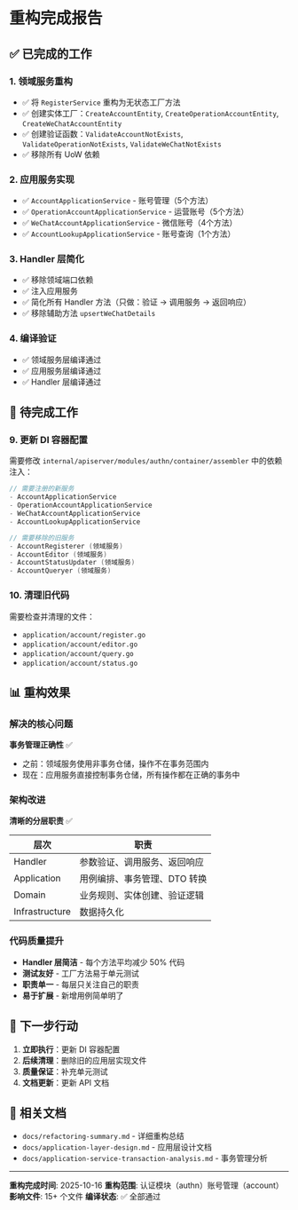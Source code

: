 # 重构完成报告

## ✅ 已完成的工作

### 1. 领域服务重构
- ✅ 将 `RegisterService` 重构为无状态工厂方法
- ✅ 创建实体工厂：`CreateAccountEntity`, `CreateOperationAccountEntity`, `CreateWeChatAccountEntity`
- ✅ 创建验证函数：`ValidateAccountNotExists`, `ValidateOperationNotExists`, `ValidateWeChatNotExists`
- ✅ 移除所有 UoW 依赖

### 2. 应用服务实现
- ✅ `AccountApplicationService` - 账号管理（5个方法）
- ✅ `OperationAccountApplicationService` - 运营账号（5个方法）
- ✅ `WeChatAccountApplicationService` - 微信账号（4个方法）
- ✅ `AccountLookupApplicationService` - 账号查询（1个方法）

### 3. Handler 层简化
- ✅ 移除领域端口依赖
- ✅ 注入应用服务
- ✅ 简化所有 Handler 方法（只做：验证 → 调用服务 → 返回响应）
- ✅ 移除辅助方法 `upsertWeChatDetails`

### 4. 编译验证
- ✅ 领域服务层编译通过
- ✅ 应用服务层编译通过  
- ✅ Handler 层编译通过

## 🔧 待完成工作

### 9. 更新 DI 容器配置
需要修改 `internal/apiserver/modules/authn/container/assembler` 中的依赖注入：

```go
// 需要注册的新服务
- AccountApplicationService
- OperationAccountApplicationService  
- WeChatAccountApplicationService
- AccountLookupApplicationService

// 需要移除的旧服务
- AccountRegisterer (领域服务)
- AccountEditor (领域服务)
- AccountStatusUpdater (领域服务)
- AccountQueryer (领域服务)
```

### 10. 清理旧代码
需要检查并清理的文件：
- `application/account/register.go`
- `application/account/editor.go`
- `application/account/query.go`
- `application/account/status.go`

## 📊 重构效果

### 解决的核心问题
**事务管理正确性** ✅
- 之前：领域服务使用非事务仓储，操作不在事务范围内
- 现在：应用服务直接控制事务仓储，所有操作都在正确的事务中

### 架构改进
**清晰的分层职责** ✅

| 层次 | 职责 |
|------|------|
| Handler | 参数验证、调用服务、返回响应 |
| Application | 用例编排、事务管理、DTO 转换 |
| Domain | 业务规则、实体创建、验证逻辑 |
| Infrastructure | 数据持久化 |

### 代码质量提升
- **Handler 层简洁** - 每个方法平均减少 50% 代码
- **测试友好** - 工厂方法易于单元测试
- **职责单一** - 每层只关注自己的职责
- **易于扩展** - 新增用例简单明了

## 🎯 下一步行动

1. **立即执行**：更新 DI 容器配置
2. **后续清理**：删除旧的应用层实现文件
3. **质量保证**：补充单元测试
4. **文档更新**：更新 API 文档

## 📝 相关文档

- `docs/refactoring-summary.md` - 详细重构总结
- `docs/application-layer-design.md` - 应用层设计文档  
- `docs/application-service-transaction-analysis.md` - 事务管理分析

---

**重构完成时间**: 2025-10-16
**重构范围**: 认证模块（authn）账号管理（account）
**影响文件**: 15+ 个文件
**编译状态**: ✅ 全部通过
